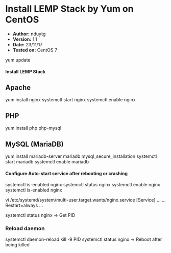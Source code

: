 # Install LEMP Stack by Yum on CentOS

- **Author:** nduytg
- **Version:** 1.1
- **Date:** 23/11/17
- **Tested on:** CentOS 7

yum update

#### Install LEMP Stack
## Apache
yum install nginx
systemctl start nginx
systemctl enable nginx

## PHP
yum install php php-mysql


## MySQL (MariaDB)
yum install mariadb-server mariadb
mysql_secure_installation
systemctl start mariadb
systemctl enable mariadb

#### Configure Auto-start service after rebooting or crashing
systemctl is-enabled nginx
systemctl status nginx
systemctl enable nginx
systemctl is-enabled nginx

vi /etc/systemd/system/multi-user.target.wants/nginx.service
[Service]
...
...
Restart=always
...

systemctl status nginx
=> Get PID
### Reload daemon
systemctl daemon-reload
kill -9 PID
systemctl status nginx
=> Reboot after being killed
